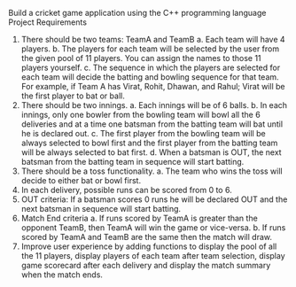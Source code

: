 Build a cricket game application using the C++ programming language
Project Requirements
1. There should be two teams: TeamA and TeamB
a. Each team will have 4 players.
b. The players for each team will be selected by the user from the given pool of 11
players. You can assign the names to those 11 players yourself.
c. The sequence in which the players are selected for each team will decide the
batting and bowling sequence for that team. For example, if Team A has Virat,
Rohit, Dhawan, and Rahul; Virat will be the first player to bat or ball.
2. There should be two innings.
a. Each innings will be of 6 balls.
b. In each innings, only one bowler from the bowling team will bowl all the 6
deliveries and at a time one batsman from the batting team will bat until he is
declared out.
c. The first player from the bowling team will be always selected to bowl first and
the first player from the batting team will be always selected to bat first.
d. When a batsman is OUT, the next batsman from the batting team in sequence
will start batting.
3. There should be a toss functionality.
a. The team who wins the toss will decide to either bat or bowl first.
4. In each delivery, possible runs can be scored from 0 to 6.
5. OUT criteria: If a batsman scores 0 runs he will be declared OUT and the next batsman in
sequence will start batting.
6. Match End criteria
a. If runs scored by TeamA is greater than the opponent TeamB, then TeamA will
win the game or vice-versa.
b. If runs scored by TeamA and TeamB are the same then the match will draw.
7. Improve user experience by adding functions to display the pool of all the 11 players,
display players of each team after team selection, display game scorecard after each
delivery and display the match summary when the match ends.
